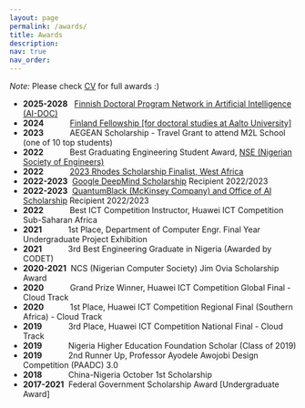 ```yaml
---
layout: page
permalink: /awards/
title: Awards
description: 
nav: true
nav_order:
---
```

*Note:* Please check [CV](https://mustious.github.io/assets/pdf/Mustapha_Abdullahi_CV.pdf) for full awards :)

* **2025-2028** &nbsp; [Finnish Doctoral Program Network in Artificial Intelligence (AI-DOC)](https://fcai.fi/news/2024/2/9/finnish-doctoral-program-in-ai)
* **2024** &emsp;&emsp;&emsp;[Finland Fellowship [for doctoral studies at Aalto University]](https://www.aalto.fi/en/admission-services/finland-scholarships-and-finland-fellowships#1-finland-fellowships)
* **2023** &emsp;&emsp;&emsp;AEGEAN Scholarship - Travel Grant to attend M2L School (one of 10 top students)
* **2022** &emsp;&emsp;&emsp;Best Graduating Engineering Student Award, [NSE (Nigerian Society of Engineers)](https://nse.org.ng/)
* **2022** &emsp;&emsp;&emsp;[2023 Rhodes Scholarship Finalist, West Africa](https://www.instagram.com/p/Clg4dpnoLUw/)
* **2022-2023** &nbsp;[Google DeepMind Scholarship](https://www.deepmind.com/education) Recipient 2022/2023
* **2022-2023** &nbsp;[QuantumBlack (McKinsey Company) and Office of AI Scholarship](http://eecs.qmul.ac.uk/news-and-events/news/items/scholarships-with-quantumblack-a-mckinsey-company-are-available-for-postgraduate-students-at-queen-mary-applications-are-open.html) Recipient 2022/2023
* **2022** &emsp;&emsp;&emsp;Best ICT Competition Instructor, Huawei ICT Competition Sub-Saharan Africa
* **2021** &emsp;&emsp;&emsp;1st Place, Department of Computer Engr. Final Year Undergraduate Project Exhibition
* **2021** &emsp;&emsp;&emsp;3rd Best Engineering Graduate in Nigeria (Awarded by CODET)
* **2020-2021** &nbsp;NCS (Nigerian Computer Society) Jim Ovia Scholarship Award
* **2020** &emsp;&emsp;&emsp;Grand Prize Winner, Huawei ICT Competition Global Final - Cloud Track
* **2020** &emsp;&emsp;&emsp;1st Place, Huawei ICT Competition Regional Final (Southern Africa) - Cloud Track
* **2019** &emsp;&emsp;&emsp;3rd Place, Huawei ICT Competition National Final - Cloud Track
* **2019** &emsp;&emsp;&emsp;Nigeria Higher Education Foundation Scholar (Class of 2019)
* **2019** &emsp;&emsp;&emsp;2nd Runner Up, Professor Ayodele Awojobi Design Competition (PAADC) 3.0
* **2018** &emsp;&emsp;&emsp;China-Nigeria October 1st Scholarship
* **2017-2021** &nbsp;Federal Government Scholarship Award [Undergraduate Award]